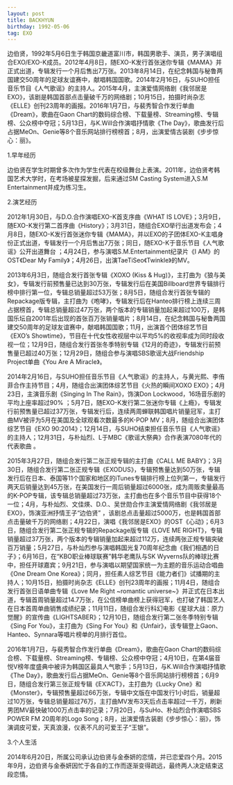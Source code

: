 ```yaml
---
layout: post
title: BACKHYUN
birthday: 1992-05-06
tag: EXO
---
```



边伯贤，1992年5月6日生于韩国京畿道富川市，韩国男歌手、演员，男子演唱组合EXO/EXO-K成员。2012年4月8日，随EXO-K发行首张迷你专辑《MAMA》并正式出道，专辑发行一个月后售出7万张。2013年8月14日，在纪念韩国与秘鲁两国建交50周年的足球友谊赛中，献唱韩国国歌。2014年2月16日，与SUHO担任音乐节目《人气歌谣》的主持人。2015年4月，主演爱情网络剧《我邻居是EXO》，该剧是韩国首部点击量破千万的网络剧；10月15日，拍摄时尚杂志《ELLE》创刊23周年的画报。2016年1月7日，与裴秀智合作发行单曲《Dream》，歌曲在Gaon Chart的数码综合榜、下载量榜、Streaming榜、专辑榜、公众榜中夺冠；5月13日，与K.Will合作演唱抒情歌《The Day》，歌曲发行后占据MeOn、Genie等8个音乐网站排行榜榜首；8月，出演爱情古装剧《步步惊心：丽》。

1.早年经历

边伯贤在学生时期曾多次作为学生代表在校级舞台上表演。2011年，边伯贤考韩国艺术大学时，在考场被星探发掘，后来通过SM Casting System进入S.M Entertainment并成为练习生。

2.演艺经历

2012年1月30日，与D.O.合作演唱EXO-K首支序曲《WHAT IS LOVE》；3月9日，随EXO-K发行第二首序曲《History》；3月31日，随组合EXO举行出道发布会；4月8日，随EXO-K发行首张迷你专辑《MAMA》，并以EXO的子团体EXO-K主唱身份正式出道，专辑发行一个月后售出7万张；同日，随EXO-K于音乐节目《人气歌谣》公开出道舞台 ；4月24日，参与演唱S.M.Entertainment纪录片《I AM》的OST《Dear My Family》；4月26日，出演TaeTiSeo《Twinkle》的MV。

2013年6月3日，随组合发行首张专辑《XOXO (Kiss & Hug)》，主打曲为《狼与美女》，专辑发行前预售量已达到30万张，专辑发行后在美国Billboard世界专辑排行榜中排行第一位，专辑总销量超过53万张；8月5日，随组合发行首张专辑的Repackage版专辑，主打曲为《咆哮》，专辑发行后在Hanteo排行榜上连续三周占据榜首，专辑总销量超过47万张，两个版本的专辑销量加起来超过100万，是韩国乐坛自2001年后出现的首张百万张销量唱片；8月14日，在纪念韩国与秘鲁两国建交50周年的足球友谊赛中，献唱韩国国歌；11月，出演首个团体综艺节目《EXO’s Showtime》，节目在十代女性收视层中以平均5%的收视率成为同时段收视一位；12月9日，随组合发行首张冬季特别专辑《12月的奇迹》，专辑发行前预售量已超过40万张；12月29日，随组合参与演唱SBS歌谣大战Friendship Project单曲《You Are A Miracle》。

2014年2月16日，与SUHO担任音乐节目《人气歌谣》的主持人，与黄光熙、李侑菲合作主持节目；4月，随组合出演团体综艺节目《火热的瞬间XOXO EXO》；4月23日，主演音乐剧《Singing In The Rain》，饰演Don Lockwood，16场音乐剧的平均上座率超过90% ；5月7日，随EXO-K发行第二张迷你专辑《上瘾》，专辑发行前预售量已超过37万张，专辑发行后，连续两周蝉联韩国唱片销量冠军，主打曲MV被评为5月在美国及全球观看次数最多的K-POP MV；8月，随组合出演团体综艺节目《EXO 90:2014》；12月14日，与SUHO结束担任音乐节目《人气歌谣》的主持人；12月31日，与朴灿烈、L于MBC《歌谣大祭典》合作表演7080年代的代表歌曲 。

2015年3月27日，随组合发行第二张正规专辑的主打曲《CALL ME BABY》；3月30日，随组合发行第二张正规专辑《EXODUS》，专辑预售量达到50万张，专辑发行后在日本、泰国等11个国家和地区的iTunes专辑排行榜上位列第一，专辑发行两天后销量达到45万张，在美国发行一周后销量超过6000张，成为周贩卖量最高的K-POP专辑，该专辑总销量超过73万张，主打曲也在多个音乐节目中获得18个一位；4月，与朴灿烈、文佳煐、D.O.、吴世勋合作主演爱情网络剧《我邻居是EXO》，饰演亚洲抒情王子“边伯贤” ，该剧总点击量超过5000万，也是韩国首部点击量破千万的网络剧；4月22日，演唱《我邻居是EXO》的OST《心动》；6月3日，随组合发行第二张正规专辑的Repackage版专辑《LOVE ME RIGHT》，专辑销量超过37万张，两个版本的专辑销量加起来超过112万，连续两张正规专辑突破百万销量；5月27日，与朴灿烈参与演唱韩国光复70周年纪念曲《我们相遇的日子》；6月16日，在“KBO职业棒球联赛”韩华老鹰队与SK Wyverns队的棒球比赛中，担任开球嘉宾；9月21日，参与演唱以期望国家统一为主题的音乐运动合唱曲《One Dream One Korea》；同月，担任素人综艺节目《能力者们》试播期的主持人；10月15日，拍摄时尚杂志《ELLE》创刊23周年的画报；11月4日，随组合发行首张日语单曲专辑《Love Me Right ~romantic universe~》并正式在日本出道，专辑首周销量超过14.7万张，在公信榜单曲榜上获得冠军，也打破了韩国艺人在日本首周单曲销售成绩纪录；11月11日，随组合发行科幻电影《星球大战：原力觉醒》的宣传曲《LIGHTSABER》；12月10日，随组合发行第二张冬季特别专辑《Sing For You》，主打曲为《Sing For You》和《Unfair》，该专辑登上Gaon、Hanteo、Synnara等唱片榜单的月排行首位。

2016年1月7日，与裴秀智合作发行单曲《Dream》，歌曲在Gaon Chart的数码综合榜、下载量榜、Streaming榜、专辑榜、公众榜中夺冠；4月10日，在第4届音悦V榜年度盛典中被评为韩国区最具人气歌手；5月13日，与K.Will合作演唱抒情歌《The Day》，歌曲发行后占据MeOn、Genie等8个音乐网站排行榜榜首；6月9日，随组合发行第三张正规专辑《EX’ACT》，主打曲为《Lucky One》和《Monster》，专辑预售量超过66万张，专辑中文版在中国发行1小时后，销量超过10万张，专辑总销量超过76万，主打曲MV发布3天后点击率超过一千万，刷新男团MV最快破1000万点击率的记录；7月20日，与SuHo、朴灿烈合作演唱SBS POWER FM 20周年的Logo Song；8月，出演爱情古装剧《步步惊心：丽》，饰演调皮可爱，天真浪漫，仪表不凡的可爱王子“王银”。 

3.个人生活

2014年6月20日，所属公司承认边伯贤与金泰妍的恋情，并已恋爱四个月。2015年9月，边伯贤与金泰妍因忙于各自的工作而逐渐变得疏远，最终两人决定结束这段恋情。 
